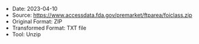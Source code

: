 - Date: 2023-04-10
- Source: https://www.accessdata.fda.gov/premarket/ftparea/foiclass.zip
- Original Format: ZIP
- Transformed Format: TXT file
- Tool: Unzip